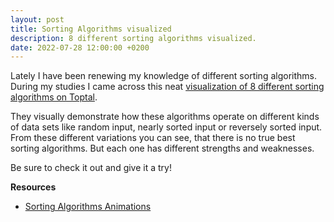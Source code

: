```yaml
---
layout: post
title: Sorting Algorithms visualized
description: 8 different sorting algorithms visualized.
date: 2022-07-28 12:00:00 +0200
---
```


Lately I have been renewing my knowledge of different sorting algorithms. During my studies I came across this neat [visualization of 8 different sorting algorithms on Toptal](https://www.toptal.com/developers/sorting-algorithms).

They visually demonstrate how these algorithms operate on different kinds of data sets like random input, nearly sorted input or reversely sorted input. From these different variations you can see, that there is no true best sorting algorithms. But each one has different strengths and weaknesses.

Be sure to check it out and give it a try!

**Resources**
* [Sorting Algorithms Animations](https://www.toptal.com/developers/sorting-algorithms)